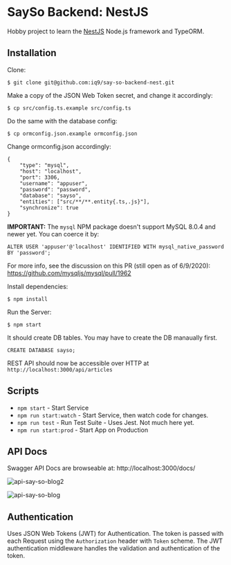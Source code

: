 # SaySo Backend: NestJS

Hobby project to learn the [NestJS](https://nestjs.com/) Node.js framework and TypeORM.

## Installation

Clone:

```:bash
$ git clone git@github.com:iq9/say-so-backend-nest.git
```

Make a copy of the JSON Web Token secret, and change it accordingly:

```:bash
$ cp src/config.ts.example src/config.ts
```

Do the same with the database config:

```:bash
$ cp ormconfig.json.example ormconfig.json
```

Change ormconfig.json accordingly:

```:json
{
    "type": "mysql",
    "host": "localhost",
    "port": 3306,
    "username": "appuser",
    "password": "password",
    "database": "sayso",
    "entities": ["src/**/**.entity{.ts,.js}"],
    "synchronize": true
}
```

**IMPORTANT:** The `mysql` NPM package doesn't support MySQL 8.0.4 and newer yet. You can coerce it by:

```:sql
ALTER USER 'appuser'@'localhost' IDENTIFIED WITH mysql_native_password BY 'password';
```

For more info, see the discussion on this PR (still open as of 6/9/2020): https://github.com/mysqljs/mysql/pull/1962

Install dependencies:

```:bash
$ npm install
```

Run the Server:

```:bash
$ npm start
```

It should create DB tables. You may have to create the DB manaually first.

```:bash
CREATE DATABASE sayso;
```

REST API should now be accessible over HTTP at `http://localhost:3000/api/articles`

## Scripts

- `npm start` - Start Service
- `npm run start:watch` - Start Service, then watch code for changes.
- `npm run test` - Run Test Suite - Uses Jest. Not much here yet.
- `npm run start:prod` - Start App on Production

## API Docs

Swagger API Docs are browseable at: http://localhost:3000/docs/

![api-say-so-blog2](https://user-images.githubusercontent.com/214047/84197948-c9fbc180-aa70-11ea-94d0-8cf40ce19b44.png)

![api-say-so-blog](https://user-images.githubusercontent.com/214047/84197947-c9632b00-aa70-11ea-8488-31856c83e7f0.png)

## Authentication

Uses JSON Web Tokens (JWT) for Authentication. The token is passed with each Request using the `Authorization` header with `Token` scheme. The JWT authentication middleware handles the validation and authentication of the token.
